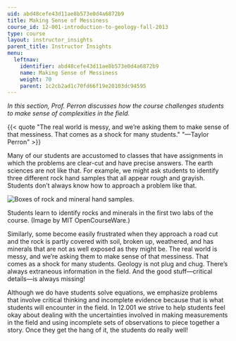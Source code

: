 ```yaml
---
uid: abd48cefe43d11ae8b573e0d4a6872b9
title: Making Sense of Messiness
course_id: 12-001-introduction-to-geology-fall-2013
type: course
layout: instructor_insights
parent_title: Instructor Insights
menu:
  leftnav:
    identifier: abd48cefe43d11ae8b573e0d4a6872b9
    name: Making Sense of Messiness
    weight: 70
    parent: 1c2cb2ad1c70fd66f19e20103dc94595
---
```


_In this section, Prof. Perron discusses how the course challenges students to make sense of complexities in the field._

{{< quote "The real world is messy, and we’re asking them to make sense of that messiness. That comes as a shock for many students." "—Taylor Perron" >}}

Many of our students are accustomed to classes that have assignments in which the problems are clear-cut and have precise answers. The earth sciences are not like that. For example, we might ask students to identify three different rock hand samples that all appear rough and grayish. Students don’t always know how to approach a problem like that.

![Boxes of rock and mineral hand samples.](https://open-learning-course-data-production.s3.amazonaws.com/12-001-introduction-to-geology-fall-2013/bfa2d132364d489cf9450c584b71ec1e_12-001_messiness1.jpg)  

Students learn to identify rocks and minerals in the first two labs of the course. (Image by MIT OpenCourseWare.)

Similarly, some become easily frustrated when they approach a road cut and the rock is partly covered with soil, broken up, weathered, and has minerals that are not as well exposed as they might be. The real world is messy, and we’re asking them to make sense of that messiness. That comes as a shock for many students. Geology is not plug and chug. There’s always extraneous information in the field. And the good stuff—critical details—is always missing!

Although we do have students solve equations, we emphasize problems that involve critical thinking and incomplete evidence because that is what students will encounter in the field. In 12.001 we strive to help students feel okay about dealing with the uncertainties involved in making measurements in the field and using incomplete sets of observations to piece together a story. Once they get the hang of it, the students do really well!